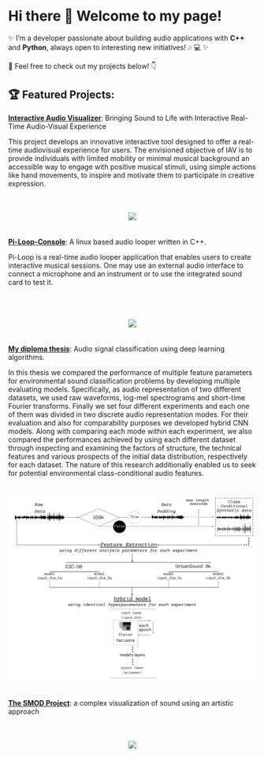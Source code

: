 # Hi there 👋 Welcome to my page!

✨ I’m a developer passionate about building audio applications with **C++** and **Python**, always open to interesting new initiatives! 🎶 💻 ✨

🚀 Feel free to check out my projects below! 👇

## 🏆 Featured Projects:

**[Interactive Audio Visualizer](https://github.com/pasquale90/interactive-audio-visualizer)**: Bringing Sound to Life with Interactive Real-Time Audio-Visual Experience 


This project develops an innovative interactive tool designed to offer a real-time audiovisual experience for users. The envisioned objective of IAV is to provide individuals with limited mobility or minimal musical background an accessible way to engage with positive musical stimuli, using simple actions like hand movements, to inspire and motivate them to participate in creative expression.

<h1 align="center">

  <a href="https://github.com/pasquale90/interactive-audio-visualizer"><img src="https://github.com/pasquale90/interactive-audio-visualizer/blob/main/files/imgs/iav.gif" width="500"></a>

</h1>

**[Pi-Loop-Console](https://github.com/pasquale90/pi-loop-console)**: A linux based audio looper written in C++.

Pi-Loop is a real-time audio looper application that enables users to create interactive musical sessions. One may use an external audio interface to connect a microphone and an instrument or to use the integrated sound card to test it. <br><br>

<h1 align="center">

  <a href="https://github.com/pasquale90/pi-loop-console"><img src="https://github.com/pasquale90/pi-loop-console/blob/main/files/imgs/piloop-demoRPI.gif" width="500"></a>

</h1>


**[My diploma thesis](https://github.com/pasquale90/mthesis)**: Audio signal classification using deep learning algorithms.

In this thesis we compared the performance of multiple feature parameters for environmental sound classification problems by developing multiple evaluating models. Specifically, as audio representation of two different datasets, we used raw waveforms, log-mel spectrograms and short-time Fourier transforms. Finally we set four different experiments and each one of them was divided in two discrete audio representation modes. For their evaluation and also for comparability purposes we developed hybrid CNN models. Along with comparing each mode within each experiment, we also compared the performances achieved by using each different dataset through inspecting and examining the factors of structure, the technical features and various prospects of the initial data distribution, respectively for each dataset. The nature of this research additionally enabled us to seek for potential environmental class-conditional audio features.

<h1 align="center">

  <a href="https://github.com/pasquale90/mthesis"><img src="https://github.com/pasquale90/mthesis/raw/master/arch/method.png" width="500"></a>

</h1>

**[The SMOD Project](https://github.com/pasquale90/the_SMOD_project)**: a complex visualization of sound using an artistic approach

<h1 align="center">

  <a href="https://github.com/pasquale90/the_SMOD_project"><img src="https://github.com/pasquale90/the_SMOD_project/raw/main/demo.gif" width="500"></a>

</h1>
